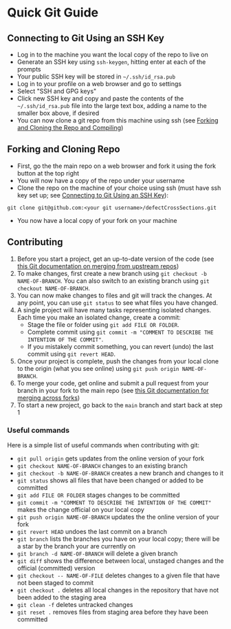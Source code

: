 # Quick Git Guide
## Connecting to Git Using an SSH Key
* Log in to the machine you want the local copy of the repo to live on
* Generate an SSH key using `ssh-keygen`, hitting enter at each of the prompts
* Your public SSH key will be stored in `~/.ssh/id_rsa.pub`
* Log in to your profile on a web browser and go to settings
* Select "SSH and GPG keys"
* Click new SSH key and copy and paste the contents of the `~/.ssh/id_rsa.pub` file into the large text box, adding a name to the smaller box above, if desired
* You can now clone a git repo from this machine using ssh (see [Forking and Cloning the Repo and Compiling](#forking-and-cloning-the-repo-and-compiling))

## Forking and Cloning Repo
* First, go the the main repo on a web browser and fork it using the fork button at the top right
* You will now have a copy of the repo under your username
* Clone the repo on the machine of your choice using ssh (must have ssh key set up; see [Connecting to Git Using an SSH Key](#connecting-to-git-using-an-ssh-key)):
```
git clone git@github.com:<your git username>/defectCrossSections.git
```
* You now have a local copy of your fork on your machine

## Contributing
1. Before you start a project, get an up-to-date version of the code (see [this Git documentation on merging from upstream repos](https://docs.github.com/en/github/collaborating-with-issues-and-pull-requests/merging-an-upstream-repository-into-your-fork))
2. To make changes, first create a new branch using `git checkout -b NAME-OF-BRANCH`. You can also switch to an existing branch
   using `git checkout NAME-OF-BRANCH`.
3. You can now make changes to files and git will track the changes. At any point, you can use `git status` to see what files you have changed.
4. A single project will have many tasks representing isolated changes. Each time you make an isolated change, create a commit:
	* Stage the file or folder using `git add FILE OR FOLDER`. 
	* Complete commit using `git commit -m "COMMENT TO DESCRIBE THE INTENTION OF THE COMMIT"`. 
  	* If you mistakely commit something, you can revert (undo) the last commit using `git revert HEAD`.
5. Once your project is complete, push the changes from your local clone to the origin (what you see online) using `git push origin NAME-OF-BRANCH`.
6. To merge your code, get online and submit a pull request from your branch in your fork to the main repo (see [this Git documentation for merging across forks](https://docs.github.com/en/github/collaborating-with-issues-and-pull-requests/creating-a-pull-request-from-a-fork))
7. To start a new project, go back to the `main` branch and start back at step 1

### Useful commands
Here is a simple list of useful commands when contributing with git:
* `git pull origin` gets updates from the online version of your fork
* `git checkout NAME-OF-BRANCH` changes to an existing branch
* `git checkout -b NAME-OF-BRANCH` creates a new branch and changes to it
* `git status` shows all files that have been changed or added to be committed
* `git add FILE OR FOLDER` stages changes to be committed
* `git commit -m "COMMENT TO DESCRIBE THE INTENTION OF THE COMMIT"` makes the change official on your local copy
* `git push origin NAME-OF-BRANCH` updates the the online version of your fork
* `git revert HEAD` undoes the last commit on a branch
* `git branch` lists the branches you have on your local copy; there will be a star by the branch your are currently on
* `git branch -d NAME-OF-BRANCH` will delete a given branch
* `git diff` shows the difference between local, unstaged changes and the official (committed) version
* `git checkout -- NAME-OF-FILE` deletes changes to a given file that have not been staged to commit
* `git checkout .` deletes all local changes in the repository that have not been added to the staging area
* `git clean -f` deletes untracked changes
* `git reset .` removes files from staging area before they have been committed

